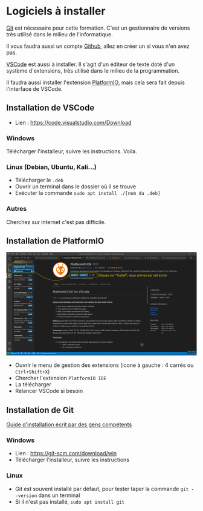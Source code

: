 # Logiciels à installer

[Git](https://git-scm.com/download/win) est nécessaire pour cette formation. C'est un gestionnaire de versions très utilisé dans le milieu de l'informatique.

Il vous faudra aussi un compte [Github](https://github.com/), allez en créer un si vous n'en avez pas.

[VSCode](https://code.visualstudio.com/Download) est aussi à installer. Il s'agit d'un éditeur de texte doté d'un système d'extensions, très utilisé dans le milieu de la programmation.

Il faudra aussi installer l'extension [PlatformIO](https://platformio.org/), mais cela sera fait depuis l'interface de VSCode.

## Installation de VSCode

- Lien : https://code.visualstudio.com/Download

### Windows

Télécharger l'installeur, suivre les instructions. Voila.

### Linux (Debian, Ubuntu, Kali...)

- Télécharger le `.deb` 
- Ouvrir un terminal dans le dossier où il se trouve
- Exécuter la commande `sudo apt install ./[nom du .deb]`

### Autres

Cherchez sur internet c'est pas difficile.

## Installation de PlatformIO

![image installation platformIO](../images/platformio_install.png)

- Ouvrir le menu de gestion des extensions (icone à gauche : 4 carrés ou `Ctrl+Shift+X`)
- Chercher l'extension `PlatformIO IDE`
- La télécharger
- Relancer VSCode si besoin

## Installation de Git 

[Guide d'installation écrit par des gens compétents](https://github.com/git-guides/install-git)

### Windows 

- Lien : https://git-scm.com/download/win
- Télécharger l'installeur, suivre les instructions

### Linux

- Git est souvent installé par défaut, pour tester taper la commande `git --version` dans un terminal
- Si il n'est pas installé, `sudo apt install git`
